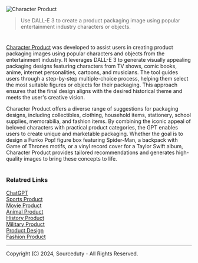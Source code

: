 ![Character Product](https://github.com/user-attachments/assets/6e3b9e56-b5d8-4e35-9193-51c0af7a0b3c)

> Use DALL-E 3 to create a product packaging image using popular entertainment industry characters or objects.

#

[Character Product](https://chatgpt.com/g/g-kDvaBuuuM-character-product) was developed to assist users in creating product packaging images using popular characters and objects from the entertainment industry. It leverages DALL-E 3 to generate visually appealing packaging designs featuring characters from TV shows, comic books, anime, internet personalities, cartoons, and musicians. The tool guides users through a step-by-step multiple-choice process, helping them select the most suitable figures or objects for their packaging. This approach ensures that the final design aligns with the desired historical theme and meets the user's creative vision.

Character Product offers a diverse range of suggestions for packaging designs, including collectibles, clothing, household items, stationery, school supplies, memorabilia, and fashion items. By combining the iconic appeal of beloved characters with practical product categories, the GPT enables users to create unique and marketable packaging. Whether the goal is to design a Funko Pop! figure box featuring Spider-Man, a backpack with Game of Thrones motifs, or a vinyl record cover for a Taylor Swift album, Character Product provides tailored recommendations and generates high-quality images to bring these concepts to life.

#
### Relatred Links

[ChatGPT]()
<br>
[Sports Product](https://github.com/sourceduty/Sports_Product)
<br>
[Movie Product](https://chatgpt.com/g/g-G6XGhh4Ph-movie-product)
<br>
[Animal Product](https://github.com/sourceduty/Animal_Product)
<br>
[History Product](https://github.com/sourceduty/History_Product)
<br>
[Military Product](https://github.com/sourceduty/Military_Product)
<br>
[Product Design](https://github.com/sourceduty/Product_Design)
<br>
[Fashion Product](https://github.com/sourceduty/Fashion_Product)

***
Copyright (C) 2024, Sourceduty - All Rights Reserved.
